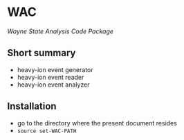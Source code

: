 # WAC

_Wayne State Analysis Code Package_


## Short summary

- heavy-ion event generator
- heavy-ion event reader
- heavy-ion event analyzer

## Installation

- go to the directory where the present document resides
- `source set-WAC-PATH`
